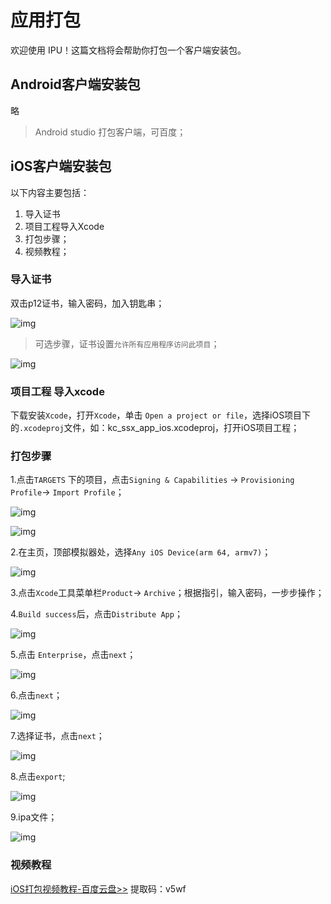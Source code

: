 # 应用打包
欢迎使用 IPU！这篇文档将会帮助你打包一个客户端安装包。




## Android客户端安装包
略

> Android studio 打包客户端，可百度；



## iOS客户端安装包
以下内容主要包括：

1. 导入证书
2. 项目工程导入Xcode
3. 打包步骤；
4. 视频教程；

### 导入证书

双击p12证书，输入密码，加入钥匙串；

![img](../source/images/66704510.png)

> 可选步骤，证书设置`允许所有应用程序访问此项目`；

![img](../source/images/67049778.png)

### 项目工程 导入xcode

下载安装`Xcode`，打开`Xcode`，单击 `Open a project or file`，选择iOS项目下的`.xcodeproj`文件，如：kc_ssx_app_ios.xcodeproj，打开iOS项目工程；

### 打包步骤

1.点击`TARGETS` 下的项目，点击`Signing & Capabilities` -> `Provisioning Profile`-> `Import Profile`；

![img](../source/images/63395380.png)

![img](../source/images/63416797.png)

2.在主页，顶部模拟器处，选择`Any iOS Device(arm 64, armv7)`；

![img](../source/images/62801308.png)

3.点击`Xcode`工具菜单栏`Product`-> `Archive`；根据指引，输入密码，一步步操作；

4.`Build success`后，点击`Distribute App`；

![img](../source/images/67220861.png)

5.点击 `Enterprise`，点击`next`；

![img](../source/images/67303497.png)

6.点击`next`；

![img](../source/images/67365098.png)

7.选择证书，点击`next`；

![img](../source/images/67454855.png)

8.点击`export`;

![img](../source/images/67526338.png)

9.ipa文件；

![img](../source/images/67641031.png)

### 视频教程

[iOS打包视频教程-百度云盘>>](https://pan.baidu.com/s/1yD0ngg9f9Dcc9KwzSFqROA) 提取码：v5wf

